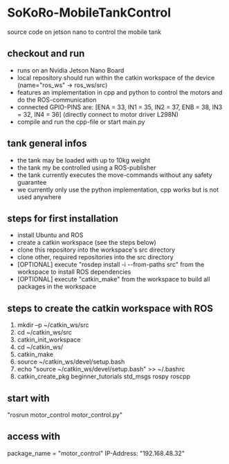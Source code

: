 
# SoKoRo-MobileTankControl
source code on jetson nano to control the mobile tank

## checkout and run
- runs on an Nvidia Jetson Nano Board
- local repository should run within the catkin workspace of the device (name="ros_ws" -> ros_ws/src)
- features an implementation in cpp and python to control the motors and do the ROS-communication
- connected GPIO-PINS are: [ENA = 33, IN1 = 35, IN2 = 37, ENB = 38, IN3 = 32, IN4 = 36] (directly connect to motor driver L298N)
- compile and run the cpp-file or start main.py

## tank general infos
- the tank may be loaded with up to 10kg weight
- the tank my be controlled using a ROS-publisher
- the tank currently executes the move-commands without any safety guarantee
- we currently only use the python implementation, cpp works but is not used anywhere

## steps for first installation
- install Ubuntu and ROS
- create a catkin workspace (see the steps below)
- clone this repository into the workspace's src directory
- clone other, required repositories into the src directory
- [OPTIONAL] execute "rosdep install -i --from-paths src" from the workspace to install ROS dependencies
- [OPTIONAL] execute "catkin_make" from the workspace to build all packages in the workspace

## steps to create the catkin workspace with ROS
1) mkdir –p ~/catkin_ws/src
2) cd ~/catkin_ws/src
3) catkin_init_workspace
4) cd ~/catkin_ws/
5) catkin_make
6) source ~/catkin_ws/devel/setup.bash
7) echo "source ~/catkin_ws/devel/setup.bash" >> ~/.bashrc
8) catkin_create_pkg beginner_tutorials std_msgs rospy roscpp

## start with
"rosrun motor_control motor_control.py"

## access with
package_name = "motor_control"
IP-Address: "192.168.48.32"

